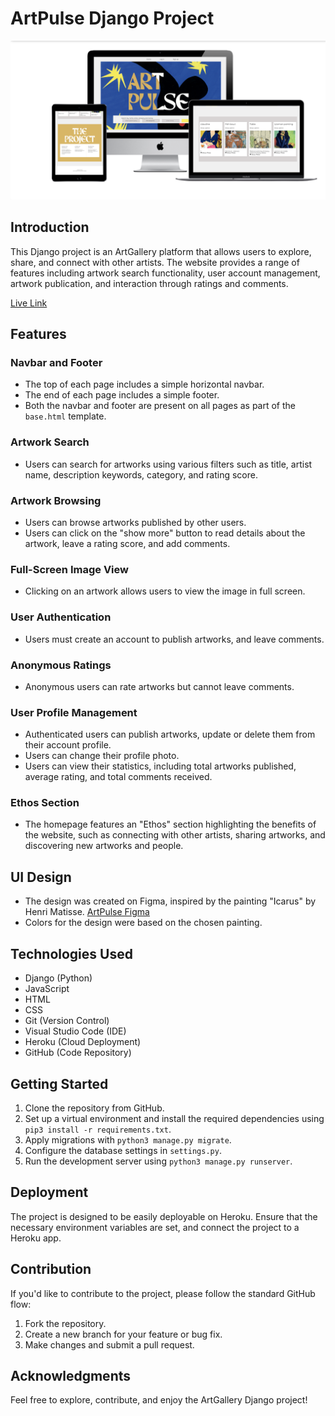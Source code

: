 # ArtPulse Django Project

![ArtGallery Logo](/media/mockup.png)

## Introduction

This Django project is an ArtGallery platform that allows users to explore, share, and connect with other artists. The website provides a range of features including artwork search functionality, user account management, artwork publication, and interaction through ratings and comments.

[Live Link](https://artpulse-2c17e5a691a0.herokuapp.com/)

## Features

### Navbar and Footer

- The top of each page includes a simple horizontal navbar.
- The end of each page includes a simple footer.
- Both the navbar and footer are present on all pages as part of the `base.html` template.


### Artwork Search

- Users can search for artworks using various filters such as title, artist name, description keywords, category, and rating score.

### Artwork Browsing

- Users can browse artworks published by other users.
- Users can click on the "show more" button to read details about the artwork, leave a rating score, and add comments.

### Full-Screen Image View

- Clicking on an artwork allows users to view the image in full screen.

### User Authentication

- Users must create an account to publish artworks, and leave comments.

### Anonymous Ratings

- Anonymous users can rate artworks but cannot leave comments.

### User Profile Management

- Authenticated users can publish artworks, update or delete them from their account profile.
- Users can change their profile photo.
- Users can view their statistics, including total artworks published, average rating, and total comments received.

### Ethos Section

- The homepage features an "Ethos" section highlighting the benefits of the website, such as connecting with other artists, sharing artworks, and discovering new artworks and people.

## UI Design

- The design was created on Figma, inspired by the painting "Icarus" by Henri Matisse. [ArtPulse Figma](https://www.figma.com/file/Dz2mJ6i9WQIjLqTSfUqak9/Untitled?type=design&node-id=0%3A4&mode=design&t=rg41oUqYPTEZzblk-1)
- Colors for the design were based on the chosen painting.

## Technologies Used

- Django (Python)
- JavaScript
- HTML
- CSS
- Git (Version Control)
- Visual Studio Code (IDE)
- Heroku (Cloud Deployment)
- GitHub (Code Repository)

## Getting Started

1. Clone the repository from GitHub.
2. Set up a virtual environment and install the required dependencies using `pip3 install -r requirements.txt`.
3. Apply migrations with `python3 manage.py migrate`.
5. Configure the database settings in `settings.py`.
6. Run the development server using `python3 manage.py runserver`.

## Deployment

The project is designed to be easily deployable on Heroku. Ensure that the necessary environment variables are set, and connect the project to a Heroku app.

## Contribution

If you'd like to contribute to the project, please follow the standard GitHub flow:

1. Fork the repository.
2. Create a new branch for your feature or bug fix.
3. Make changes and submit a pull request.

## Acknowledgments

Feel free to explore, contribute, and enjoy the ArtGallery Django project!
